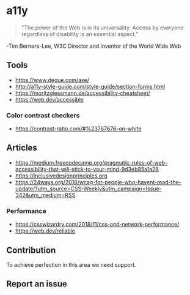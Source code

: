 # a11y
> "The power of the Web is in its universality. Access by everyone regardless of disability is an essential aspect."

-Tim Berners-Lee, W3C Director and inventor of the World Wide Web

## Tools

* https://www.deque.com/axe/
* http://a11y-style-guide.com/style-guide/section-forms.html
* https://moritzgiessmann.de/accessibility-cheatsheet/
* https://web.dev/accessible

### Color contrast checkers

* https://contrast-ratio.com/#%23767676-on-white

## Articles

* https://medium.freecodecamp.org/pragmatic-rules-of-web-accessibility-that-will-stick-to-your-mind-9d3eb85a1a28
* https://inclusivedesignprinciples.org
* https://24ways.org/2018/wcag-for-people-who-havent-read-the-update/?utm_source=CSS-Weekly&utm_campaign=Issue-342&utm_medium=RSS

### Performance

* https://csswizardry.com/2018/11/css-and-network-performance/
* https://web.dev/reliable

## Contribution

To achieve perfection in this area we need support.

## Report an issue
